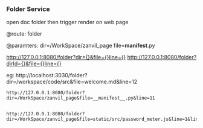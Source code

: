 ### Folder Service 

open doc folder then trigger render on web page

@route: folder

@paramters:
    dir=/WorkSpace/zanvil_page
    file=__manifest__.py

http://127.0.0.1:8080/folder?dir={}&file={}line={}
http://127.0.0.1:8080/folder?dirId={}&file={}line={}


eg:
    http://localhost:3030/folder?dir=/workspace/code/src&file=welcome.md&line=12



    http://127.0.0.1:8080/folder?dir=/WorkSpace/zanvil_page&file=__manifest__.py&line=11


    http://127.0.0.1:8080/folder?dir=/WorkSpace/zanvil_page&file=static/src/password_meter.js&line=1&line=14

